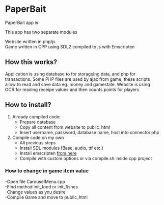 # PaperBait

PaperBait app is <br/>

This app has two separate modules<br/>

Website written in php/js<br/>
Game written in CPP using SDL2 compiled to js with Emscripten<br/>

## How this works?

Application is using database to for storageing data, and php for transactions.
Some PHP files are used by ajax from game, these scripts allow to read and save data eg. money and gamestate.
Website is using OCR for reading receipe values and then counts points for players

## How to install?

1. Already compiled code:<br/>
    - Prepare database<br/>
    - Copy all content from website to public_html<br/>
    - Insert username, password, database name, host into connector.php<br/>
2. Compile code on my own<br/>
    - All previous steps<br/>
    - Install SDL modules (Base, audio, ttf etc.)<br/>
    - Install emscripten [from here](https://emscripten.org)<br/>
    - Compile with custom options or via compile.sh inside cpp project<br/>
    

### How to change in game item value
-Open file CarouselMenu.cpp<br/>
-Find method init_food or init_fishes<br/>
-Change values as you desire<br/>
-Compile Game and move to public_html<br/>
